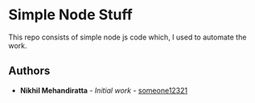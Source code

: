 # Simple Node Stuff

This repo consists of simple node js code which, I used to automate the work.


## Authors

* **Nikhil Mehandiratta** - *Initial work* - [someone12321](https://github.com/someone12321)